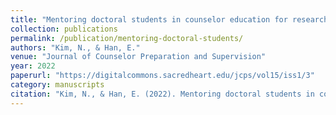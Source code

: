```yaml
---
title: "Mentoring doctoral students in counselor education for research competence: A developmental perspective"
collection: publications
permalink: /publication/mentoring-doctoral-students/
authors: "Kim, N., & Han, E."
venue: "Journal of Counselor Preparation and Supervision"
year: 2022
paperurl: "https://digitalcommons.sacredheart.edu/jcps/vol15/iss1/3"
category: manuscripts
citation: "Kim, N., & Han, E. (2022). Mentoring doctoral students in counselor education for research competence: A developmental perspective. Journal of Counselor Preparation and Supervision, 15(1). https://digitalcommons.sacredheart.edu/jcps/vol15/iss1/3"  
---  
```


